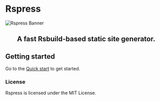 # Rspress

<picture>
  <img alt="Rspress Banner" src="https://assets.rspack.dev/rspress/rspress-banner.png">
</picture>

<h2 align="center">A fast Rsbuild-based static site generator.</h2>

## Getting started

Go to the [Quick start](https://rspress.dev/guide/start/getting-started.html) to get started.

### License

Rspress is licensed under the MIT License.
